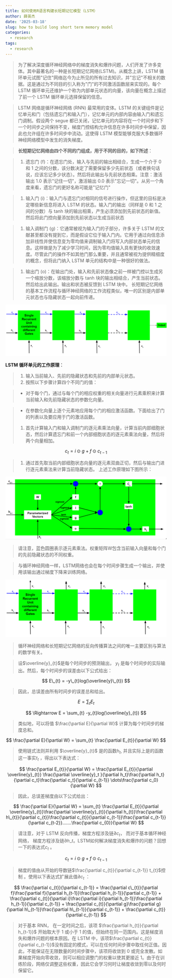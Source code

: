 ```yaml
---
title: 如何使用R语言构建长短期记忆模型（LSTM）
author: 薛英杰
date: '2025-03-18'
slug: how to build long short term memory model
categories:
  - research
tags:
  - research
---
```


> 为了解决深度循环神经网络中的梯度消失和爆炸问题，人们开发了许多变体。其中最著名的一种是长短期记忆网络(LSTM)。从概念上讲，LSTM 循环单元试图"记住"网络迄今为止所见的所有过去知识，并"忘记"不相关的数据。这是通过为不同目的引入称为"门"的不同激活函数层来实现的。每个 LSTM 循环单元还维护一个称为内部单元状态的向量，该向量在概念上描述了前一个 LSTM 循环单元选择保留的信息。

> LSTM 网络是循环神经网络 (RNN) 最常用的变体。LSTM 的关键组件是记忆单元和门（包括遗忘门和输入门），记忆单元的内部内容由输入门和遗忘门调制。假设两个 segue 都已关闭，记忆单元的内容将在一个时间步和下一个时间步之间保持不变，梯度门控结构允许信息在许多时间步中保留，因此也允许组在许多时间步中流动。这使得 LSTM 模型能够克服大多数循环神经网络模型中发生的消失梯度。

> **长短期记忆网络由四个不同的门组成，用于不同的目的，如下所述**：

> 1.  遗忘门 (f)：在遗忘门处，输入与先前的输出相结合，生成一个介于 0 和 1 之间的分数，该分数决定了需要保留多少先前状态（或者换句话说，应该忘记多少状态）。然后将此输出与先前状态相乘。注意：激活输出 1.0 表示"记住一切"，激活输出 0.0 表示"忘记一切"。从另一个角度来看，遗忘门的更好名称可能是"记忆门"

> 1.  输入门 (i)：输入门与遗忘门对相同的信号进行操作，但这里的目标是决定哪些新信息将进入 LSTM 的状态。输入门的输出（同样是 0 和 1 之间的分数）与 tanh 块的输出相乘，产生必须添加到先前状态的新值。然后将此门控向量添加到先前状态以生成当前状态

> 1.  输入调制门 (g)：它通常被视为输入门的子部分，许多关于 LSTM 的文献甚至都没有提到它，而是假设它位于输入门内。它用于通过向信息添加非线性并使信息变为零均值来调制输入门将写入内部状态单元的信息。这样做是为了减少学习时间，因为零均值输入具有更快的收敛速度。尽管此门的操作不如其他门那么重要，并且通常被视为提供精细度的概念，但将此门纳入 LSTM 单元的结构中是一种很好的做法。

> 1.  输出门 (o)：在输出门处，输入和先前状态像之前一样被门控以生成另一个缩放分数，该缩放分数与 tanh 块的输出相结合，产生当前状态。然后给出此输出。输出和状态被反馈到 LSTM 块中。 长短期记忆网络的基本工作流程与循环神经网络的工作流程类似，唯一的区别是内部单元状态也与隐藏状态一起向前传递。

![](workflow.png)

**LSTM 循环单元的工作原理**：

> 1.  输入当前输入、先前的隐藏状态和先前的内部单元状态。
> 2.  按照以下步骤计算四个不同门的值：

> -   对于每个门，通过与每个门的相应权重的相关向量进行元素乘积来计算当前输入和先前隐藏状态的参数化向量。

> -   在参数化向量上逐个元素地应用每个门的相应激活函数。下面给出了门的列表以及要应用于门的激活函数。
>
> 1.  首先计算输入门和输入调制门的逐元素乘法向量，计算当前内部细胞状态，然后计算遗忘门和前一个内部细胞状态的逐元素乘法向量，然后将两个向量相加。

$$
c_{t} = i\odot g + f\odot c_{t-1}
$$

> 1.  通过首先取当前内部细胞状态向量的逐元素双曲正切，然后与输出门进行逐元素乘法来计算当前隐藏状态。 上述工作原理如下图所示：

![](working3.png)

> 请注意，蓝色圆圈表示逐元素乘法。权重矩阵W包含当前输入向量和每个门的先前隐藏状态的不同权重。

> 与循环神经网络一样，LSTM网络也会在每个时间步骤生成一个输出，并使用该输出通过梯度下降来训练网络。

![](yt2.png)

> 循环神经网络和长短期记忆网络的反向传播算法之间的唯一主要区别与算法的数学有关。

> 设$\overline{y}_{t}$是每个时间步的预测输出， $y_{t}$ 是每个时间步的实际输出。然后，每个时间步的误差由以下公式给出：

$$
E\_{t} = -y\_{t}log(\overline{y}\_{t})
$$

> 因此，总误差由所有时间步的误差总和给出。

$$
E = \sum_{t} E_{t}  
$$

$$
\Rightarrow E = \sum_{t} -y_{t}log(\overline{y}_{t})
$$

> 类似地，可以将值 $\frac{\partial E}{\partial W}$ 计算为每个时间步的梯度总和。

$$
\frac{\partial E}{\partial W} = \sum_{t} \frac{\partial E_{t}}{\partial W}
$$

> 使用链式法则并利用 $\overline{y}_{t}$ 是的函数$h_{t}$, 并且实际上是的函数 这一事实$t_{t}$ ，得出以下表达式：

$$
\frac{\partial E_{t}}{\partial W} = \frac{\partial E_{t}}{\partial \overline{y}_{t}} \frac{\partial \overline{y}_t }{\partial h_t}\frac{\partial h_t}{\partial c_t}\frac{\partial c_t}{\partial c_{t-1}} \dots\frac{\partial c_0}{\partial W}
$$

> 因此，总误差梯度由以下公式给出：

$$
\frac{\partial E}{\partial W} = \sum_{t} \frac{\partial E_{t}}{\partial \overline{y}_{t}}\frac{\partial \overline{y}_{t}}{\partial h_{t}}\frac{\partial h\_{t}}{\partial c_{t}}\frac{\partial c_{t}}{\partial c_{t-1}}\frac{\partial c_{t-1}}{\partial c_{t-2}}.......\frac{\partial c_{0}}{\partial W}
$$

> 请注意，对于 LSTM 反向传播，梯度方程涉及链$\partial c_{t}$， 而对于基本循环神经网络， 梯度方程涉及链$\partial h\_{t}$。LSTM如何解决梯度消失和爆炸的问题？回想一下的表达式$c_t$ 。

$$
c_{t} = i\odot g + f\odot c_{t-1}
$$

> 梯度的值由从开始的导数链$\frac{\partial c_{t}}{\partial c_{t-1}} t_{t}$控制 。使用以下表达式扩展此值$\partial c_{t}$ ：

$$
\frac{\partial c_{t}}{\partial c_{t-1}} = \frac{\partial c\_{t}}{\partial f}\frac{\partial f}{\partial h_{t-1}}\frac{\partial h_{t-1}}{\partial c_{t-1}} + \frac{\partial c_{t}}{\partial i}\frac{\partial i}{\partial h_{t-1}}\frac{\partial h_{t-1}}{\partial c_{t-1}} + \frac{\partial c_{t}}{\partial g}\frac{\partial g}{\partial h\_{t-1}}\frac{\partial h\_{t-1}}{\partial c_{t-1}} + \frac{\partial c_{t}}{\partial c_{t-1}}
$$

> 对于基本 RNN， 在一定时间之后，该项 $\frac{\partial h_{t}}{\partial h_{t-1}}$ 开始取大于 1 或小于 1 的值，但始终在同一范围内。这是梯度消失和爆炸问题的根本原因。在 LSTM 中，该项$\frac{\partial c_{t}}{\partial c_{t-1}}$没有固定的模式，可以在任何时间步骤中取任何正值。因此，不能保证在无限数量的时间步骤中，该项将收敛到 0 或完全发散。如果梯度开始向零收敛，则可以相应调整门的权重以使其更接近 1。由于在训练阶段，网络仅调整这些权重，因此它会学习何时让梯度收敛到零以及何时保留它。
